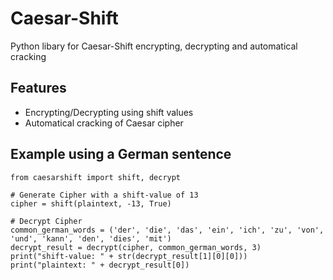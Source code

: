 # Caesar-Shift
Python libary for Caesar-Shift encrypting, decrypting and automatical cracking

## Features
* Encrypting/Decrypting using shift values
* Automatical cracking of Caesar cipher

## Example using a German sentence
```
from caesarshift import shift, decrypt

# Generate Cipher with a shift-value of 13
cipher = shift(plaintext, -13, True)

# Decrypt Cipher
common_german_words = ('der', 'die', 'das', 'ein', 'ich', 'zu', 'von', 'und', 'kann', 'den', 'dies', 'mit')
decrypt_result = decrypt(cipher, common_german_words, 3)
print("shift-value: " + str(decrypt_result[1][0][0]))
print("plaintext: " + decrypt_result[0])
```
